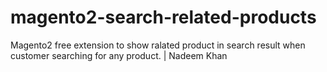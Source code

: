 # magento2-search-related-products
Magento2 free extension to show ralated product in search result when customer searching for any product. | Nadeem Khan
